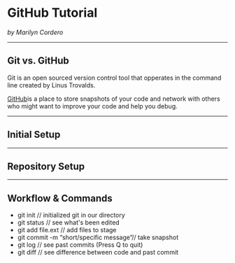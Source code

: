 # GitHub Tutorial

_by Marilyn Cordero_

---
## Git vs. GitHub
Git is an open sourced version control tool that opperates in the command line created by Linus Trovalds.


 [GitHub](http://www.github.com)is a place to store snapshots of your code 
 and network with others who might want to improve your code and help you debug.

---
## Initial Setup



---
## Repository Setup



---
## Workflow & Commands     
* git init // initialized git in our directory    
* git status // see what's been edited    
* git add file.ext // add files to stage  
* git commit -m “short/specific message”// take snapshot  
* git log // see past commits (Press Q to quit)  
* git diff // see difference between code and past commit  


